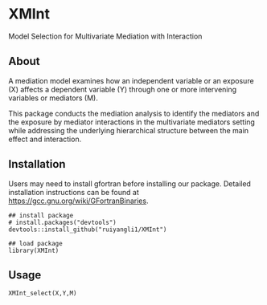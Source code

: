 # XMInt

Model Selection for Multivariate Mediation with Interaction


## About 

A mediation model examines how an independent variable or an exposure (X) affects a dependent variable (Y) through one or more intervening variables or mediators (M). 

This package conducts the mediation analysis to identify the mediators and the exposure by mediator interactions in the multivariate mediators setting while addressing the underlying hierarchical structure between the main effect and interaction.


## Installation

Users may need to install gfortran before installing our package. Detailed installation instructions can be found at <https://gcc.gnu.org/wiki/GFortranBinaries>. 

```{r}
## install package
# install.packages("devtools")
devtools::install_github("ruiyangli1/XMInt")

## load package
library(XMInt)
```


## Usage

```{r}
XMInt_select(X,Y,M)
```
